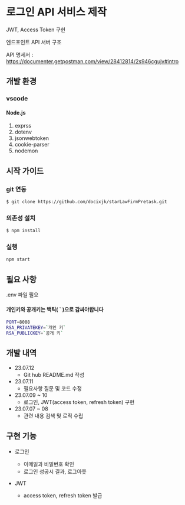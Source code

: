 # 로그인 API 서비스 제작

JWT, Access Token 구현

엔드포인트 API 서버 구조


API 명세서 : https://documenter.getpostman.com/view/28412814/2s946cgujv#intro

## 개발 환경

### vscode
#### Node.js
1. exprss
2. dotenv
3. jsonwebtoken
4. cookie-parser
5. nodemon


## 시작 가이드

### git 연동

```sh
$ git clone https://github.com/docixjk/starLawFirmPretask.git
```

### 의존성 설치

```sh
$ npm install
```

### 실행

```sh
npm start
```

## 필요 사항

.env 파일 필요
#### 개인키와 공개키는 백틱( ` )으로 감싸야합니다

```sh
PORT=8008
RSA_PRIVATEKEY=`개인 키`
RSA_PUBLICKEY=`공개 키`
```


## 개발 내역

* 23.07.12
    * Git hub README.md 작성
* 23.07.11
    * 필요사항 질문 및 코드 수정
* 23.07.09 ~ 10
    * 로그인, JWT(access token, refresh token) 구현
* 23.07.07 ~ 08
    * 관련 내용 검색 및 로직 수립



## 구현 기능

* 로그인
  * 이메일과 비밀번호 확인
  * 로그인 성공시 결과, 로그아웃

* JWT
  * access token, refresh token 발급

